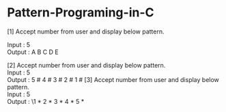# Pattern-Programing-in-C
[1] Accept number from user and display below pattern. 

  Input : 5\
  Output : A B C D E

[2] Accept number from user and display below pattern.\
    Input : 5\
    Output : 5 # 4 # 3 # 2 # 1 #
[3] Accept number from user and display below pattern.\
Input : 5\
Output : \1 * 2 * 3 * 4 * 5 *
